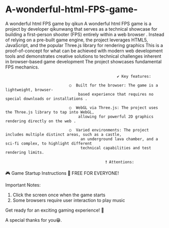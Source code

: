 # A-wonderful-html-FPS-game-
A wonderful html FPS game by qikun
A wonderful html FPS game is a project by developer qikunwang that serves as a technical showcase for building a first-person shooter (FPS) entirely within a web browser . Instead of relying on a pre-built game engine, the project leverages HTML5, JavaScript, and the popular Three.js library for rendering graphics 
This is a proof-of-concept for what can be achieved with modern web development tools and demonstrates creative solutions to technical challenges inherent in browser-based game development  The project showcases fundamental FPS mechanics.


                                                     ✔ Key features:
                                                     
                                ○  Built for the browser: The game is a lightweight, browser-
                                    based experience that requires no special downloads or installations .
     
                                ○  WebGL via Three.js: The project uses the Three.js library to tap into WebGL, 
                                    allowing for powerful 2D graphics rendering directly on the web .
     
                                ○  Varied environments: The project includes multiple distinct areas, such as a castle,
                                     an underground lava chamber, and a sci-fi complex, to highlight different
                                     technical capabilities and test rendering limits.
 
                                                ❗ Attentions:
      
🎮 Game Startup Instructions
🎁 FREE FOR EVERYONE! 

Important Notes:
1. Click the screen once when the game starts
2. Some browsers require user interaction to play music

Get ready for an exciting gaming experience! 🚀


A special thanks for you😁.
